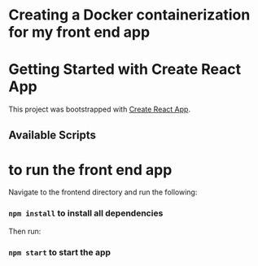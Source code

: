 # Creating a Docker containerization for my front end app

# Getting Started with Create React App

This project was bootstrapped with [Create React App](https://github.com/facebook/create-react-app).

## Available Scripts

# to run the front end app
Navigate to the frontend directory and run the following:

### `npm install` to install all dependencies

Then run:

### `npm start` to start the app

